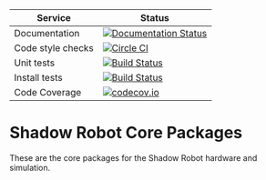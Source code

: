 |     Service       |  Status  |
| ----------------- | -------- |
| Documentation     | [![Documentation Status](https://readthedocs.org/projects/shadow-robot-core-packages/badge/?version=latest)](http://shadow-robot-core-packages.readthedocs.org) |
| Code style checks | [![Circle CI](https://circleci.com/gh/shadow-robot/sr_core.svg?style=shield)](https://circleci.com/gh/shadow-robot/sr_core) |
| Unit tests        | [![Build Status](https://img.shields.io/shippable/55df21b21895ca4474103997.svg)](https://app.shippable.com/projects/55df21b21895ca4474103997) |
| Install tests     | [![Build Status](https://semaphoreci.com/api/v1/projects/23fc083a-c386-4321-90e6-cdb2235c288f/525053/shields_badge.svg)](https://semaphoreci.com/shadow-robot/sr_core) |
| Code Coverage     | [![codecov.io](https://img.shields.io/codecov/c/github/shadow-robot/sr_core/kinetic-devel.svg)](http://codecov.io/github/shadow-robot/sr_core?branch=kinetic-devel) |


# Shadow Robot Core Packages
These are the core packages for the Shadow Robot hardware and simulation.
